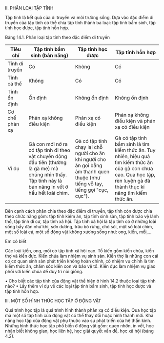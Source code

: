 II. PHÂN LOẠI TẬP TÍNH

Tập tính là kết quả của di truyền và môi trường sống. Dựa vào đặc điểm di truyền của tập tính có thể chia tập tính thành ba loại: tập tính bẩm sinh, tập tính học được, tập tính hỗn hợp.

Bảng 14.1. Phân loại tập tính theo đặc điểm di truyền

Tiêu chí | Tập tính bẩm sinh (bản năng) | Tập tính học được | Tập tính hỗn hợp
--- | --- | --- | ---
Tính di truyền | Có | Không | Có
Tính cá thể | Không | Có | Có
Tính ổn định | Ổn định | Không ổn định | Không ổn định
Cơ chế phản xạ | Phản xạ không điều kiện | Phản xạ có điều kiện | Phản xạ không điều kiện và phản xạ có điều kiện
Ví dụ | Gà con mới nở ra có tập tính đi theo vật chuyển động đầu tiên (thường là gà mẹ) mà chúng nhìn thấy. Tập tính này là bản năng in vết ở hầu hết loài chim. | Gà có tập tính chạy lại chỗ người cho ăn khi người cho ăn gọi bằng âm thanh quen thuộc (như tiếng vỗ tay, tiếng gọi "cục, cục"). | Gà có tập tính bẩm sinh là tìm kiếm thức ăn. Tuy nhiên, hiệu quả tìm kiếm thức ăn của gà con chưa cao. Qua học tập, rèn luyện gà đã thành thục kĩ năng tìm kiếm thức ăn.

Bên cạnh cách phân chia theo đặc điểm di truyền, tập tính còn được chia theo chức năng gồm: tập tính kiếm ăn, tập tính sinh sản, tập tính bảo vệ lãnh thổ, tập tính di cư, tập tính xã hội. Tập tính xã hội là tập tính có ở những loài sống bầy đàn như khỉ, sơn dương, trâu bò rừng, chó sói, một số loài chim, một số loài cá, một số động vật không xương sống như: ong, kiến, mối,...

Em có biết

Các loài kiến, ong, mối có tập tính xã hội cao. Tổ kiến gồm kiến chúa, kiến thợ và kiến đực. Kiến chúa làm nhiệm vụ sinh sản. Kiến thợ là những con cái có cơ quan sinh sản phát triển không hoàn chỉnh, có nhiệm vụ chính là tìm kiếm thức ăn, chăm sóc kiến con và bảo vệ tổ. Kiến đực làm nhiệm vụ giao phối với kiến chúa để duy trì nòi giống.

• Cho biết các tập tính của động vật thể hiện ở hình 14.2 thuộc loại tập tính nào?
• Lấy thêm ví dụ về các loại tập tính bẩm sinh, tập tính học được và tập tính hỗn hợp.

III. MỘT SỐ HÌNH THỨC HỌC TẬP Ở ĐỘNG VẬT

Quá trình học tập là quá trình hình thành phản xạ có điều kiện. Qua học tập mà một số tập tính của động vật có thể thay đổi hoặc hình thành mới. Khả năng học tập của động vật phụ thuộc vào sự phát triển của hệ thần kinh. Những hình thức học tập phổ biến ở động vật gồm: quen nhờn, in vết, học nhận biết không gian, học liên hệ, học giải quyết vấn đề, học xã hội (bảng 4.2).